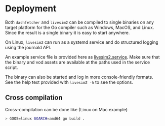 # Deployment

Both `dashfetcher` and `livesim2` can be compiled to single binaries
on any target platform for the Go compiler such as Windows, MacOS, and Linux.
Since the result is a single binary it is easy to start anywhere.

On Linux, `livesim2` can run as a systemd service and do structured logging
using the journald API.

An example service file is provided here as [livesim2.service][servicefile].
Make sure that the binary and vod assets are available at the paths used in the service script.

The binary can also be started and log in more console-friendly formats.
See the help text provided with `livesim2 -h` to see the options.

## Cross compilation

Cross-compilation can be done like (Linux on Mac example)

```sh
> GOOS=linux GOARCH=amd64 go build .
```

[servicefile]: livesim2.service

